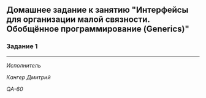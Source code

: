 ## Домашнее задание к занятию "Интерфейсы для организации малой связности. Обобщённое программирование (Generics)"


### Задание 1



***


*Исполнитель*

*Кангер Дмитрий*

*QA-60*

